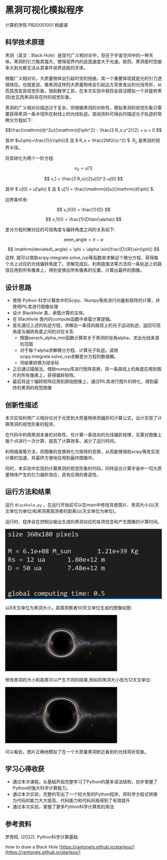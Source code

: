 # 黑洞可视化模拟程序

计算机学院 PB20051001 杨嘉骐

## 科学技术原理

黑洞（英文：Black Hole）是现代广义相对论中，存在于宇宙空间中的一种天体。黑洞的引力极其强大，使得视界内的逃逸速度大于光速。故而，黑洞是时空曲率大到光都无法从其事件视界逃脱的天体。

根据广义相对论，大质量物体会引起时空的扭曲，其一个重要体现就是光的引力透镜效应。也就是说，像黑洞这样的大质量物体会引起远方背景发出的光线弯折，从而其改变其视觉形象。借助数学工具，在本次实验中我将会尝试模拟一个非旋转黑洞(史瓦西黑洞)存在时的视觉形象。

黑洞的广义相对论描述过于复杂，但根据黑洞的对称性，模拟黑洞的视觉形象只需要获得黑洞一条半径所在射线上的光线轨迹。查阅资料可得此时描述光子轨迹的常微分方程如下:

$$\frac{\mathrm{d}^2u}{\mathrm{d}\phi^2} - \frac{3 R_s u^2}{2} + u = 0 $$

其中 $u(\phi)=\frac{1}{r(\phi)}$ 且 $ R_s = \frac{2MG}{c^2} $. $R_s$ 是黑洞的视界半径。

将其转化为两个一阶方程:

$$ v_0 = u[1] $$

$$ v_1 = \frac{3 R_s}{2}u[0]^2-u[0] $$

其中 $ u[0] = u[\phi] $ 且 $ u[1] = \frac{\mathrm{d}u}{\mathrm{d}\phi} $.

边界条件有:

$$ v_0(0) = \frac{1}{D} $$

$$ v_1(0) = \frac{1}{D\tan(\alpha)} $$

差分方程的解对应的可视角度与偏转角度之间的关系如下:

$$ \mathrm{seen\_angle} = \pi - \alpha $$

$$ \mathrm{deviated\_angle} = \phi + \alpha \sin(\frac{D}{R}\sin(\phi)) $$
这样, 就可以借助scipy.integrate.solve_ivp等函数来求解这个微分方程，获得每个点上对应的光线偏转角度了。求解完成后，利用插值法等方法将一条轨迹上的路径应用到所有像素上，得到变换后所有像素的位置，计算出最终的图像。

## 设计思路

- 使用 Python 科学计算库中的Scipy、Numpy等库进行向量和矩阵的计算，并使用PIL库进行图像处理
- 设计 Blackhole 类，承载计算的主体。
- 在 Blackhole 类内的compute函数中承载计算逻辑。
- 首先通过上述的轨迹方程，求解出一条径向路径上的光子运动轨迹，返回可视角度与偏转角度之间的对应关系
  - 根据serach_alpha_min函数计算其关于黑洞的张角alpha，求出光线来源的范围
  - 对于每个alpha求解微分方程、计算光子轨迹。调用scipy.integrate.solve_ivp求解差分方程的数值解。
  - 将结果转换为球坐标
- 之后通过插值法，借助numpy库进行矩阵变换，将一条路径上的角度应用到图片的所有像素上，获得偏转矩阵。
- 最后将这个偏转矩阵应用到原始图像上，通过PIL库进行图片的转化，得到最终的黑洞的视觉图像

## 创新性描述

本次实验利用广义相对论对于光受到大质量物体而偏折的计算公式，设计实现了计算黑洞的视觉形象的程序。

在代码中利用黑洞本身的对称性，仅计算一条径向的光线偏折规律，无需对图像上每个点进行一次计算，提高了计算效率，减少了运行时间。

利用插值等方法，将图像的变换转化为矩阵的变换，从而能够借助scipy等库实现计算的加速，并最终方便地应用到最终图像中。

同时，本实验中实现的计算黑洞的视觉形象的代码，同样适合计算宇宙中一切大质量物体产生的引力偏折效应，具有应用的普适性。

## 运行方法和结果

运行 `Blackhole.py` ，在运行开始前可以在main中修改背景图片、黑洞大小(以天文单位为单位)和黑洞离观测者的距离(以天文单位为单位)。

运行时，程序会在控制台输出生成的黑洞对应的各项信息和产生图像的计算时间。

![ter](images/terminal.png)

以8天文单位为黑洞大小，距离观察者50天文单位生成的图像如图:

![out](images/output.png)

修改黑洞的大小和距离可以产生不同的结果,例如将黑洞大小改为12天文单位:

![out2](images/output2.png)

可以看到，图片正确地模拟了在一个大质量黑洞附近看到的光线弯折现象。

## 学习心得收获

- 通过本次课程，从基础开始完整学习了Python的基本语法结构，初步掌握了Python的强大科学计算能力。
- 通过本次实验，完整的写出了一个较大型的Python程序，将科学方程式转换为代码的能力大大提高，代码能力和代码风格得到了有效提升
- 通过本次实验，掌握了更多Python科学计算库的用法

## 参考资料

罗奇鸣. (2022). Python科学计算基础.

How to draw a Black Hole [https://rantonels.github.io/starless/](https://rantonels.github.io/starless/)
